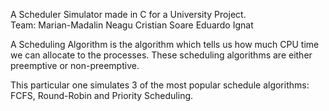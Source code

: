 
A Scheduler Simulator made in C for a University Project. <br>
Team:
<t>	Marian-Madalin Neagu 
    	Cristian Soare 
    	Eduardo Ignat 

A Scheduling Algorithm is the algorithm which tells us how much CPU time we can allocate to the processes. These scheduling algorithms are either preemptive or non-preemptive. 

This particular one simulates 3 of the most popular schedule algorithms: FCFS, Round-Robin and Priority Scheduling.

